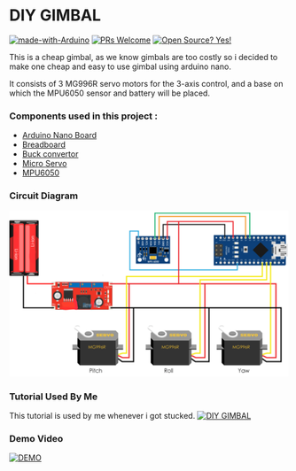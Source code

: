 # DIY GIMBAL
[![made-with-Arduino](https://img.shields.io/badge/Made%20with-Arduino%20Nano-1f425f.svg)](http://arduino.cc)
[![PRs Welcome](https://img.shields.io/badge/PRs-welcome-brightgreen.svg)](http://makeapullrequest.com)
[![Open Source? Yes!](https://badgen.net/badge/Open%20Source%20%3F/Yes%21/blue?icon=github)](https://github.com/aamit2267/Gimbal-w-Arduino/)

This is a cheap gimbal, as we know gimbals are too costly so i decided to make one cheap and easy to use gimbal using arduino nano. 

It consists of 3 MG996R servo motors for the 3-axis control, and a base on which the MPU6050 sensor and battery will be placed.

### Components used in this project :
- [Arduino Nano Board](https://amzn.to/2R5Zv6D) 
- [Breadboard](https://amzn.to/2LYGILy) 
- [Buck convertor](https://amzn.to/2JS4V7i) 
- [Micro Servo](https://amzn.to/2MjzD55) 
- [MPU6050](https://amzn.to/2TXgrze) 

### Circuit Diagram
![](https://github.com/aamit2267/Gimbal-w-Arduino/blob/main/circuit.png) 

### Tutorial Used By Me
This tutorial is used by me whenever i got stucked. 
[![DIY GIMBAL](https://yt-embed.herokuapp.com/embed?v=UxABxSADZ6U)](https://youtu.be/UxABxSADZ6U "DIY Gimbal")

### Demo Video
[![DEMO](https://yt-embed.herokuapp.com/embed?v=w1LTCHEpGig)](https://www.youtube.com/watch?v=w1LTCHEpGig "Demo")
